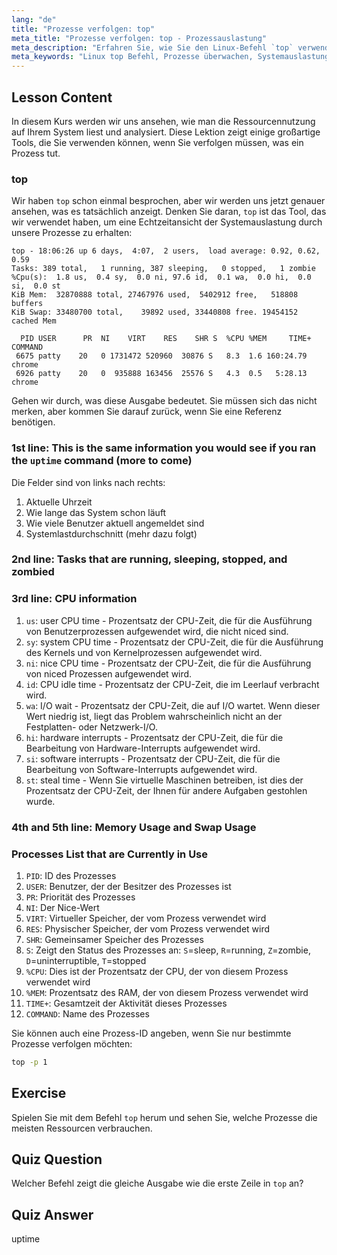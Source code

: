 ```yaml
---
lang: "de"
title: "Prozesse verfolgen: top"
meta_title: "Prozesse verfolgen: top - Prozessauslastung"
meta_description: "Erfahren Sie, wie Sie den Linux-Befehl `top` verwenden, um Systemressourcen zu überwachen und Prozesse zu verfolgen. Verstehen Sie CPU-, Speicher- und Prozessdetails für die Leistungsanalyse."
meta_keywords: "Linux top Befehl, Prozesse überwachen, Systemauslastung, Linux Performance, Anfänger, Tutorial, Anleitung"
---
```


## Lesson Content

In diesem Kurs werden wir uns ansehen, wie man die Ressourcennutzung auf Ihrem System liest und analysiert. Diese Lektion zeigt einige großartige Tools, die Sie verwenden können, wenn Sie verfolgen müssen, was ein Prozess tut.

### top

Wir haben `top` schon einmal besprochen, aber wir werden uns jetzt genauer ansehen, was es tatsächlich anzeigt. Denken Sie daran, `top` ist das Tool, das wir verwendet haben, um eine Echtzeitansicht der Systemauslastung durch unsere Prozesse zu erhalten:

```plaintext
top - 18:06:26 up 6 days,  4:07,  2 users,  load average: 0.92, 0.62, 0.59
Tasks: 389 total,   1 running, 387 sleeping,   0 stopped,   1 zombie
%Cpu(s):  1.8 us,  0.4 sy,  0.0 ni, 97.6 id,  0.1 wa,  0.0 hi,  0.0 si,  0.0 st
KiB Mem:  32870888 total, 27467976 used,  5402912 free,   518808 buffers
KiB Swap: 33480700 total,    39892 used, 33440808 free. 19454152 cached Mem

  PID USER      PR  NI    VIRT    RES    SHR S  %CPU %MEM     TIME+ COMMAND
 6675 patty    20   0 1731472 520960  30876 S   8.3  1.6 160:24.79 chrome
 6926 patty    20   0  935888 163456  25576 S   4.3  0.5   5:28.13 chrome
```

Gehen wir durch, was diese Ausgabe bedeutet. Sie müssen sich das nicht merken, aber kommen Sie darauf zurück, wenn Sie eine Referenz benötigen.

### 1st line: This is the same information you would see if you ran the `uptime` command (more to come)

Die Felder sind von links nach rechts:

1. Aktuelle Uhrzeit
2. Wie lange das System schon läuft
3. Wie viele Benutzer aktuell angemeldet sind
4. Systemlastdurchschnitt (mehr dazu folgt)

### 2nd line: Tasks that are running, sleeping, stopped, and zombied

### 3rd line: CPU information

1. `us`: user CPU time - Prozentsatz der CPU-Zeit, die für die Ausführung von Benutzerprozessen aufgewendet wird, die nicht niced sind.
2. `sy`: system CPU time - Prozentsatz der CPU-Zeit, die für die Ausführung des Kernels und von Kernelprozessen aufgewendet wird.
3. `ni`: nice CPU time - Prozentsatz der CPU-Zeit, die für die Ausführung von niced Prozessen aufgewendet wird.
4. `id`: CPU idle time - Prozentsatz der CPU-Zeit, die im Leerlauf verbracht wird.
5. `wa`: I/O wait - Prozentsatz der CPU-Zeit, die auf I/O wartet. Wenn dieser Wert niedrig ist, liegt das Problem wahrscheinlich nicht an der Festplatten- oder Netzwerk-I/O.
6. `hi`: hardware interrupts - Prozentsatz der CPU-Zeit, die für die Bearbeitung von Hardware-Interrupts aufgewendet wird.
7. `si`: software interrupts - Prozentsatz der CPU-Zeit, die für die Bearbeitung von Software-Interrupts aufgewendet wird.
8. `st`: steal time - Wenn Sie virtuelle Maschinen betreiben, ist dies der Prozentsatz der CPU-Zeit, der Ihnen für andere Aufgaben gestohlen wurde.

### 4th and 5th line: Memory Usage and Swap Usage

### Processes List that are Currently in Use

1. `PID`: ID des Prozesses
2. `USER`: Benutzer, der der Besitzer des Prozesses ist
3. `PR`: Priorität des Prozesses
4. `NI`: Der Nice-Wert
5. `VIRT`: Virtueller Speicher, der vom Prozess verwendet wird
6. `RES`: Physischer Speicher, der vom Prozess verwendet wird
7. `SHR`: Gemeinsamer Speicher des Prozesses
8. `S`: Zeigt den Status des Prozesses an: `S`=sleep, `R`=running, `Z`=zombie, `D`=uninterruptible, `T`=stopped
9. `%CPU`: Dies ist der Prozentsatz der CPU, der von diesem Prozess verwendet wird
10. `%MEM`: Prozentsatz des RAM, der von diesem Prozess verwendet wird
11. `TIME+`: Gesamtzeit der Aktivität dieses Prozesses
12. `COMMAND`: Name des Prozesses

Sie können auch eine Prozess-ID angeben, wenn Sie nur bestimmte Prozesse verfolgen möchten:

```bash
top -p 1
```

## Exercise

Spielen Sie mit dem Befehl `top` herum und sehen Sie, welche Prozesse die meisten Ressourcen verbrauchen.

## Quiz Question

Welcher Befehl zeigt die gleiche Ausgabe wie die erste Zeile in `top` an?

## Quiz Answer

uptime
